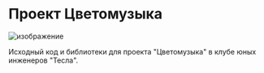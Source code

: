 # Проект Цветомузыка
![изображение](https://github.com/isaevserge/meteostation/assets/123838453/2b56e853-e61b-4a3c-a07f-4b5895c18887)

Исходный код и библиотеки для проекта "Цветомузыка" в клубе юных инженеров "Тесла".
